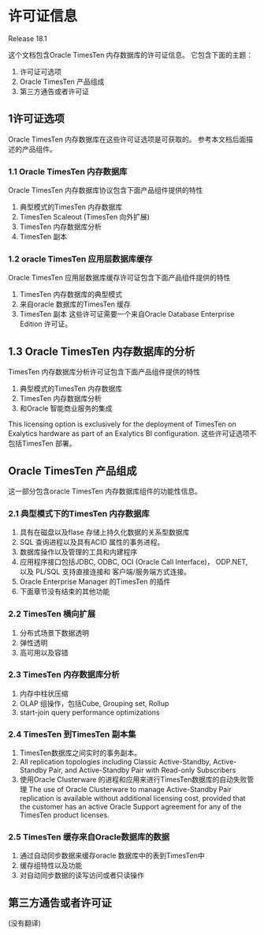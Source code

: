 # 许可证信息
Release 18.1 


这个文档包含Oracle TimesTen 内存数据库的许可证信息。 它包含下面的主题：
1. 许可证可选项
2. Oracle TimesTen 产品组成
3. 第三方通告或者许可证




## 1许可证选项
Oracle TimesTen 内存数据库在这些许可证选项是可获取的。 参考本文档后面描述的产品组件。 

### 1.1 Oracle TimesTen 内存数据库
Oracle TimesTen 内存数据库协议包含下面产品组件提供的特性
1. 典型模式的TimesTen 内存数据库
2. TimesTen Scaleout (TimesTen 向外扩展)
3. TimesTen 内存数据库分析 
4. TimesTen 副本

### 1.2 oracle TimesTen 应用层数据库缓存
Oracle TimesTen 应用层数据库缓存许可证包含下面产品组件提供的特性
1. TimesTen 内存数据库的典型模式
2. 来自oracle 数据库的TimesTen 缓存
3. TimesTen 副本
这些许可证需要一个来自Oracle Database Enterprise Edition 许可证。

## 1.3 Oracle TimesTen 内存数据库的分析 
TimesTen 内存数据库分析许可证包含下面产品组件提供的特性
1. 典型模式的TimesTen 内存数据库
2. TimesTen 内存数据库分析
3. 和Oracle 智能商业服务的集成 


This licensing option is exclusively for the deployment of TimesTen on Exalytics
hardware as part of an Exalytics BI configuration.
这些许可证选项不包括TimesTen 部署。 


## Oracle TimesTen 产品组成
这一部分包含oracle TimesTen 内存数据库组件的功能性信息。 

### 2.1 典型模式下的TimesTen 内存数据库
1. 具有在磁盘以及flase 存储上持久化数据的关系型数据库
2. SQL 查询进程以及具有ACID 属性的事务进程。 
3. 数据库操作以及管理的工具和内建程序
4. 应用程序接口包括JDBC, ODBC, OCI (Oracle Call Interface)， ODP.NET, 以及 PL/SQL 支持直接连接和 客户端/服务端方式连接。 
5. Oracle Enterprise Manager 的TimesTen 的插件
6. 下面章节没有结束的其他功能

### 2.2 TimesTen 横向扩展
1. 分布式场景下数据透明
2. 弹性透明 
3. 高可用以及容错

### 2.3 TimesTen 内存数据库分析
1. 内存中柱状压缩
2. OLAP 组操作，包括Cube, Grouping set, Rollup 
3. start-join query performance optimizations 


### 2.4 TimesTen 到TimesTen 副本集
1. TimesTen数据库之间实时的事务副本。 
2. All replication topologies including Classic Active-Standby, Active-Standby Pair,
and Active-Standby Pair with Read-only Subscribers
3. 使用Oracle Clusterware 的进程和应用来进行TimesTen数据库的自动失败管理
The use of Oracle Clusterware to manage Active-Standby Pair replication is available
without additional licensing cost, provided that the customer has an active Oracle
Support agreement for any of the TimesTen product licenses.


### 2.5 TimesTen 缓存来自Oracle数据库的数据
1. 通过自动同步数据来缓存oracle 数据库中的表到TimesTen中
2. 缓存组特性以及功能
3. 对自动同步数据的读写访问或者只读操作

## 第三方通告或者许可证
(没有翻译)



